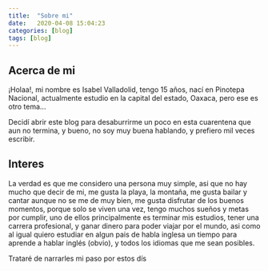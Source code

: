 ```yaml
---
title:  "Sobre mi"
date:   2020-04-08 15:04:23
categories: [blog]
tags: [blog]
---
```


## Acerca de mi
 
¡Holaa!, mi nombre es Isabel Valladolid, tengo 15 años, nací en Pinotepa Nacional, actualmente estudio en la capital del estado, Oaxaca, pero ese es otro tema...

Decidí abrir este blog para desaburrirme un poco en esta cuarentena que aun no termina, y bueno, no soy muy buena hablando, y prefiero mil veces escribir. 

## Interes

La verdad es que me considero una persona muy simple, asi que no hay mucho que decir de mi, me gusta la playa, la montaña, me gusta bailar y cantar aunque no se me de muy bien, me gusta disfrutar de los buenos momentos, porque solo se viven una vez, tengo muchos sueños y metas por cumplir, uno de ellos principalmente es terminar mis estudios, tener una carrera profesional, y ganar dinero para poder viajar por el mundo, asi como al igual quiero estudiar en algun pais de habla inglesa un tiempo para aprende a hablar inglés (obvio), y todos los idiomas que me sean posibles.

Tratar&eacute; de narrarles mi paso por estos d&iacute;s 

